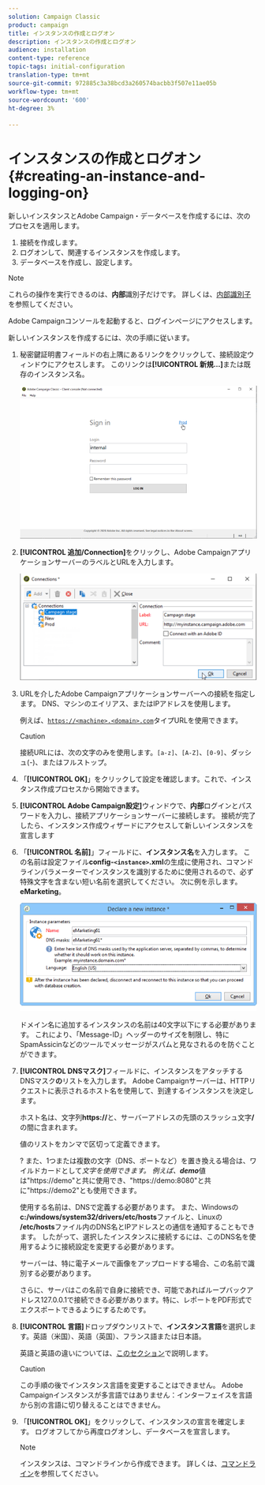 ```yaml
---
solution: Campaign Classic
product: campaign
title: インスタンスの作成とログオン
description: インスタンスの作成とログオン
audience: installation
content-type: reference
topic-tags: initial-configuration
translation-type: tm+mt
source-git-commit: 972885c3a38bcd3a260574bacbb3f507e11ae05b
workflow-type: tm+mt
source-wordcount: '600'
ht-degree: 3%

---
```



# インスタンスの作成とログオン{#creating-an-instance-and-logging-on}

新しいインスタンスとAdobe Campaign・データベースを作成するには、次のプロセスを適用します。

1. 接続を作成します。
1. ログオンして、関連するインスタンスを作成します。
1. データベースを作成し、設定します。

>[!NOTE]
>
>これらの操作を実行できるのは、**内部**&#x200B;識別子だけです。 詳しくは、[内部識別子](../../installation/using/campaign-server-configuration.md#internal-identifier)を参照してください。

Adobe Campaignコンソールを起動すると、ログインページにアクセスします。

新しいインスタンスを作成するには、次の手順に従います。

1. 秘密鍵証明書フィールドの右上隅にあるリンクをクリックして、接続設定ウィンドウにアクセスします。 このリンクは&#x200B;**[!UICONTROL 新規…]**&#x200B;または既存のインスタンス名。

   ![](assets/s_ncs_install_define_connection_01.png)

1. **[!UICONTROL 追加/Connection]**&#x200B;をクリックし、Adobe CampaignアプリケーションサーバーのラベルとURLを入力します。

   ![](assets/s_ncs_install_define_connection_02.png)

1. URLを介したAdobe Campaignアプリケーションサーバーへの接続を指定します。 DNS、マシンのエイリアス、またはIPアドレスを使用します。

   例えば、[`https://<machine>.<domain>.com`](https://myserver.adobe.com)タイプURLを使用できます。

   >[!CAUTION]
   >
   >接続URLには、次の文字のみを使用します。`[a-z]`、`[A-Z]`、`[0-9]`、ダッシュ(-)、またはフルストップ。

1. 「**[!UICONTROL OK]**」をクリックして設定を確認します。これで、インスタンス作成プロセスから開始できます。
1. **[!UICONTROL Adobe Campaign設定]**&#x200B;ウィンドウで、**内部**&#x200B;ログインとパスワードを入力し、接続アプリケーションサーバーに接続します。 接続が完了したら、インスタンス作成ウィザードにアクセスして新しいインスタンスを宣言します
1. 「**[!UICONTROL 名前]**」フィールドに、**インスタンス名**&#x200B;を入力します。 この名前は設定ファイル&#x200B;**config-`<instance>`.xml**&#x200B;の生成に使用され、コマンドラインパラメーターでインスタンスを識別するために使用されるので、必ず特殊文字を含まない短い名前を選択してください。 次に例を示します。**eMarketing**。

   ![](assets/s_ncs_install_create_instance.png)

   ドメイン名に追加するインスタンスの名前は40文字以下にする必要があります。 これにより、「Message-ID」ヘッダーのサイズを制限し、特にSpamAssicinなどのツールでメッセージがスパムと見なされるのを防ぐことができます。

1. **[!UICONTROL DNSマスク]**&#x200B;フィールドに、インスタンスをアタッチするDNSマスク&#x200B;**の**&#x200B;リストを入力します。 Adobe Campaignサーバーは、HTTPリクエストに表示されるホスト名を使用して、到達するインスタンスを決定します。

   ホスト名は、文字列&#x200B;**https://**&#x200B;と、サーバーアドレスの先頭のスラッシュ文字&#x200B;**/**&#x200B;の間に含まれます。

   値のリストをカンマで区切って定義できます。

    ? また、1つまたは複数の文字（DNS、ポートなど）を置き換える場合は、ワイルドカードとして*文字を使用できます。 例えば、**demo***&#x200B;値は&quot;https://demo&quot;と共に使用でき、&quot;https://demo:8080&quot;と共に&quot;https://demo2&quot;とも使用できます。

   使用する名前は、DNSで定義する必要があります。 また、Windowsの&#x200B;**c:/windows/system32/drivers/etc/hosts**&#x200B;ファイルと、Linuxの&#x200B;**/etc/hosts**&#x200B;ファイル内のDNS名とIPアドレスとの通信を通知することもできます。 したがって、選択したインスタンスに接続するには、このDNS名を使用するように接続設定を変更する必要があります。

   サーバーは、特に電子メールで画像をアップロードする場合、この名前で識別する必要があります。

   さらに、サーバはこの名前で自身に接続でき、可能であればループバックアドレス127.0.0.1で接続できる必要があります。特に、レポートをPDF形式でエクスポートできるようにするためです。

1. **[!UICONTROL 言語]**&#x200B;ドロップダウンリストで、**インスタンス言語**&#x200B;を選択します。英語（米国）、英語（英国）、フランス語または日本語。

   英語と英語の違いについては、[このセクション](../../platform/using/adobe-campaign-workspace.md#date-and-time)で説明します。

   >[!CAUTION]
   >
   >この手順の後でインスタンス言語を変更することはできません。 Adobe Campaignインスタンスが多言語ではありません：インターフェイスを言語から別の言語に切り替えることはできません。

1. 「**[!UICONTROL OK]**」をクリックして、インスタンスの宣言を確定します。 ログオフしてから再度ログオンし、データベースを宣言します。

   >[!NOTE]
   >
   >インスタンスは、コマンドラインから作成できます。 詳しくは、[コマンドライン](../../installation/using/command-lines.md)を参照してください。

